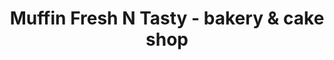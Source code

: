 ---
title: "Muffin Fresh N Tasty - bakery & cake shop"
url: /mankamkuzhy/muffin-fresh-n-tasty-bakery-and-cake-shop/
shop: bakery
---